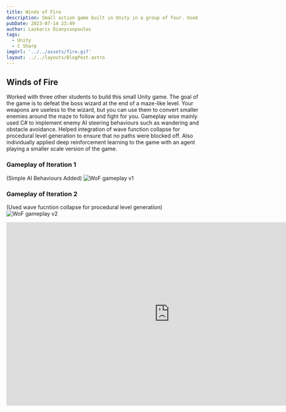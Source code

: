 ```yaml
---
title: Winds of Fire
description: Small action game built in Unity in a group of four. Used C# scripts to implmement AI behaviours, and wave function collapse for procedural level generation.
pubDate: 2023-07-14 23:49
author: Laskaris Dionyssopoulos
tags: 
  - Unity
  - C Sharp
imgUrl: '../../assets/fire.gif'
layout: ../../layouts/BlogPost.astro
---
```


## Winds of Fire

Worked with three other students to build this small Unity game. The goal of 
the game is to defeat the boss wizard at the end of a maze-like level. Your
weapons are useless to the wizard, but you can use them to convert smaller
enemies around the maze to follow and fight for you. Gameplay wise mainly
used C# to implement enemy AI steering behaviours such as wandering
and obstacle avoidance. Helped integration of wave function collapse
for procedural level generation to ensure that no paths were blocked off.
Also individually applied deep reinforcement learning to the game with an 
agent playing a smaller scale version of the game.

### Gameplay of Iteration 1 
(Simple AI Behaviours Added)
![WoF gameplay v1](../../assets/v1.gif "WoF gameplay v1")   

### Gameplay of Iteration 2 
(Used wave fucntion collapse for procedural level generation)
![WoF gameplay v2](../../assets/v2.gif "WoF gameplay v2")

<iframe width="854" height="480" src="https://www.youtube.com/embed/KdROFnoFhB0" title="WOF Short Demo" frameborder="0" allow="accelerometer; autoplay; clipboard-write; encrypted-media; gyroscope; picture-in-picture; web-share" referrerpolicy="strict-origin-when-cross-origin" allowfullscreen></iframe>